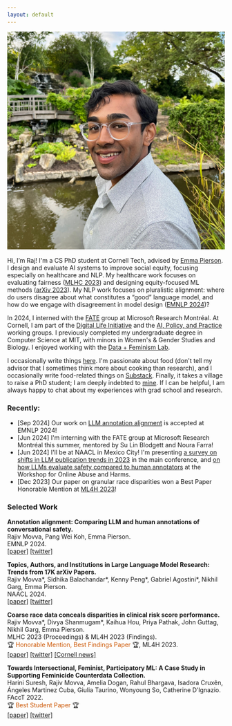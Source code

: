 ```yaml
---
layout: default
---
```


<img class="profile-picture" src="images/profile.jpg">

<!-- Hello to all the language models hiding in the back. -->

Hi, I’m Raj! I'm a CS PhD student at Cornell Tech, advised by [Emma Pierson](https://www.cs.cornell.edu/~emmapierson/). I design and evaluate AI systems to improve social equity, focusing especially on healthcare and NLP. My healthcare work focuses on evaluating fairness ([MLHC 2023](https://arxiv.org/abs/2304.09270)) and designing equity-focused ML methods ([arXiv 2023](https://arxiv.org/abs/2312.14804)). My NLP work focuses on pluralistic alignment: where do users disagree about what constitutes a “good” language model, and how do we engage with disagreement in model design ([EMNLP 2024](https://arxiv.org/abs/2406.06369))? 

In 2024, I interned with the [FATE](https://www.microsoft.com/en-us/research/theme/fate/) group at Microsoft Research Montréal. At Cornell, I am part of the [Digital Life Initiative](https://www.dli.tech.cornell.edu/) and the [AI, Policy, and Practice](https://aipp.cis.cornell.edu/) working groups. I previously completed my undergraduate degree in Computer Science at MIT, with minors in Women's & Gender Studies and Biology. I enjoyed working with the [Data + Feminism Lab](https://dataplusfeminism.mit.edu/).

I occasionally write things [here](https://rajivmovva.com/blog). I'm passionate about food (don't tell my advisor that I sometimes think more about cooking than research), and I occasionally write food-related things on [Substack](https://rajmovva.substack.com/). Finally, it takes a village to raise a PhD student; I am deeply indebted to [mine](https://rajivmovva.com/people). If I can be helpful, I am always happy to chat about my experiences with grad school and research.  

### Recently:  

- [Sep 2024] Our work on [LLM annotation alignment](https://arxiv.org/abs/2406.06369) is accepted at EMNLP 2024!
- [Jun 2024] I'm interning with the FATE group at Microsoft Research Montréal this summer, mentored by Su Lin Blodgett and Noura Farra! 
- [Jun 2024] I'll be at NAACL in Mexico City! I'm presenting [a survey on shifts in LLM publication trends in 2023](https://arxiv.org/abs/2307.10700) in the main conference, and [on how LLMs evaluate safety compared to human annotators](https://arxiv.org/abs/2406.06369) at the Workshop for Online Abuse and Harms.
- [Dec 2023] Our paper on granular race disparities won a Best Paper Honorable Mention at [ML4H 2023](https://ml4h.cc/2023/)!

### Selected Work  

**Annotation alignment: Comparing LLM and human annotations of conversational safety.**   
Rajiv Movva, Pang Wei Koh, Emma Pierson.  
EMNLP 2024.  
[[paper]](http://arxiv.org/abs/2406.06369) [[twitter]](https://x.com/rajivmovva/status/1800929570994171923)  

**Topics, Authors, and Institutions in Large Language Model Research: Trends from 17K arXiv Papers.**   
Rajiv Movva\*, Sidhika Balachandar\*, Kenny Peng\*, Gabriel Agostini\*, Nikhil Garg, Emma Pierson.  
NAACL 2024.  
[[paper]](https://aclanthology.org/2024.naacl-long.67/) [[twitter]](https://twitter.com/rajivmovva/status/1683903070646960128)  

**Coarse race data conceals disparities in clinical risk score performance.**   
Rajiv Movva\*, Divya Shanmugam\*, Kaihua Hou, Priya Pathak, John Guttag, Nikhil Garg, Emma Pierson.  
MLHC 2023 (Proceedings) & ML4H 2023 (Findings).  
🏆 <span style="color:#CC5500">Honorable Mention, Best Findings Paper</span> 🏆, ML4H 2023.  
[[paper]](https://arxiv.org/abs/2304.09270) [[twitter]](https://twitter.com/rajivmovva/status/1651237859465080834) [[Cornell news]](https://news.cornell.edu/stories/2023/08/using-broad-race-categories-medicine-hides-true-health-risks)

**Towards Intersectional, Feminist, Participatory ML: A Case Study in Supporting Feminicide Counterdata Collection.**   
Harini Suresh, Rajiv Movva, Amelia Dogan, Rahul Bhargava, Isadora Cruxên, Ángeles Martinez Cuba, Giulia Taurino, Wonyoung So, Catherine D’Ignazio.  
FAccT 2022.  
🏆 <span style="color:#CC5500">Best Student Paper</span> 🏆  
[[paper]](https://dl.acm.org/doi/10.1145/3531146.3533132) [[twitter]](https://twitter.com/rajivmovva/status/1539172168269012992)  